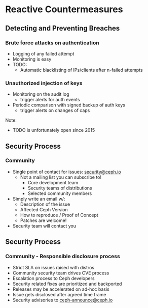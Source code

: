 <!-- .slide: data-state="section-break" id="section-break-5" data-timing="10s" data-background-image="images/susecon_background_full_green.svg" data-background-size="auto 100%" -->
# Reactive Countermeasures


<!-- .slide: data-state="normal" id="react-1" data-timing="20s" data-menu-title="Reactive: Breaches" data-background-image="images/susecon_background_full.svg" data-background-size="auto 100%" -->
## Detecting and Preventing Breaches

### Brute force attacks on authentication <!-- .element: class="fragment" data-fragment-index="1" -->
* Logging of any failed attempt <!-- .element: class="fragment" data-fragment-index="2" -->
* Monitoring is easy <!-- .element: class="fragment" data-fragment-index="3" -->
* TODO: <!-- .element: class="fragment" data-fragment-index="4" -->
  * Automatic blacklisting of IPs/clients after n-failed attempts <!-- .element: class="fragment" data-fragment-index="4" -->

### Unauthorized injection of keys <!-- .element: class="fragment" data-fragment-index="5" -->
* Monitoring on the audit log <!-- .element: class="fragment" data-fragment-index="6" -->
  * trigger alerts for auth events <!-- .element: class="fragment" data-fragment-index="6" -->
* Periodic comparison with signed backup of auth keys <!-- .element: class="fragment" data-fragment-index="7" -->
  * trigger alerts on changes of caps <!-- .element: class="fragment" data-fragment-index="7" -->

Note:
- TODO is unfortunately open since 2015


<!-- .slide: data-state="normal" id="react-2" data-timing="20s" data-menu-title="Reactive: SecProcess" data-background-image="images/susecon_background_full.svg" data-background-size="auto 100%" -->
## Security Process

### Community <!-- .element: class="fragment" data-fragment-index="1" -->
* Single point of contact for issues: security@ceph.io <!-- .element: class="fragment" data-fragment-index="2" -->
  * Not a mailing list you can subscribe to! <!-- .element: class="fragment" data-fragment-index="3" -->
    * Core development team <!-- .element: class="fragment" data-fragment-index="4" -->
    * Security teams of distributions <!-- .element: class="fragment" data-fragment-index="4" -->
    * Selected community members <!-- .element: class="fragment" data-fragment-index="4" -->
* Simply write an email w/: <!-- .element: class="fragment" data-fragment-index="5" -->
  * Description of the issue <!-- .element: class="fragment" data-fragment-index="6" -->
  * Affected Ceph Version <!-- .element: class="fragment" data-fragment-index="6" -->
  * How to reproduce / Proof of Concept <!-- .element: class="fragment" data-fragment-index="6" -->
  * Patches are welcome! <!-- .element: class="fragment" data-fragment-index="6" -->
* Security team will contact you <!-- .element: class="fragment" data-fragment-index="7" -->


<!-- .slide: data-state="normal" id="react-3" data-timing="20s" data-menu-title="Reactive: SecProcess" data-background-image="images/susecon_background_full.svg" data-background-size="auto 100%" -->
## Security Process

### Community - Responsible disclosure process
* Strict SLA on issues raised with distros <!-- .element class="fragment" -->
* Community security team drives CVE process <!-- .element class="fragment" -->
* Escalation process to Ceph developers <!-- .element class="fragment" -->
* Security related fixes are prioritized and backported <!-- .element class="fragment" -->
* Releases may be accelerated on ad-hoc basis <!-- .element class="fragment" -->
* Issue gets disclosed after agreed time frame <!-- .element class="fragment" -->
* Security advisories to ceph-announce@ceph.io <!-- .element class="fragment" -->

